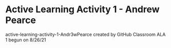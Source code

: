 # Active Learning Activity 1 - Andrew Pearce
active-learning-activity-1-Andr3wPearce created by GitHub Classroom
ALA 1 begun on 8/26/21
